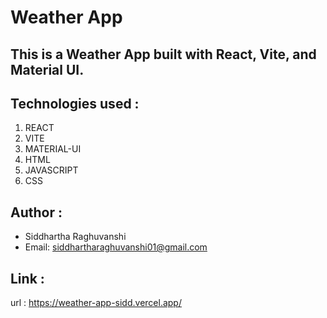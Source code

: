 # Weather App

## This is a Weather App built with React, Vite, and Material UI.

## Technologies used :

1.  REACT
2.  VITE
3.  MATERIAL-UI
4.  HTML
5.  JAVASCRIPT
6.  CSS

## Author :

- Siddhartha Raghuvanshi
- Email: siddhartharaghuvanshi01@gmail.com

## Link :

url : https://weather-app-sidd.vercel.app/
